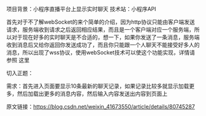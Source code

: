 项目背景：小程序直播平台上显示实时聊天
技术站：小程序API

首先对于不了解webSocket的来个简单的介绍，因为http协议只能由客户端发送请求，服务端收到请求之后返回相应结果，而且是一个客户端对应一个服务端，所以对于现在好多的实时聊天是不合适的，想一下，如果你发送了一条消息，服务端收到消息后又给你返回你发送成功了，而且你只能跟一个人聊天不能接受好多人的消息，所以出现了wss协议，使用webSocket技术可以使这个功能实现，详情请参照 这里

切入正题：

需求：首先进入页面要显示10条最新的聊天记录，如果记录比较多就显示加载更多，然后加载出更多的消息内容，然后输入内容发送出内容到页面上

原文链接：https://blog.csdn.net/weixin_41673550/article/details/80745287
